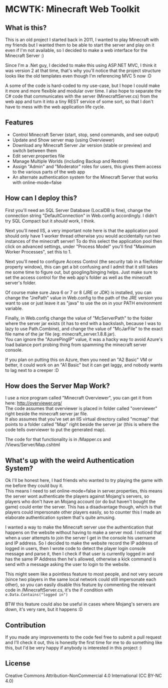 # MCWTK: Minecraft Web Toolkit #

## What is this? ##
This is an old project I started back in 2011, I wanted to play Minecraft with my friends but I wanted them to be able to start the server and play on it even if I'm not available, so I decided to make a web interface for the Minecraft Server :)

Since I'm a .Net guy, I decided to make this using ASP.NET MVC, I think it was version 2 at that time, that's why you'll notice that the project structure looks like the old templates even though I'm referencing MVC 5 now :D

A some of the code is hard-coded to my use-case, but I hope I could make it more and more flexible and modular over time. I also hope to separate the C# code that communicates with the server (MinecraftServer.cs) from the web app and turn it into a tiny REST service of some sort, so that I don't have to mess with the web application life cycle.

## Features ##
- Control Minecraft Server (start, stop, send commands, and see output)
- Update and Show server map (using Overviewer)
- Download any Minecraft Server Jar version (stable or preview) and switch between them
- Edit server.properties file
- Manage Multiple Worlds (including Backup and Restore)
- Assign "Admin" and "Moderator" roles for users, this gives them access to the various parts of the web app
- An alternate authentication system for the Minecraft Server that works with online-mode=false

## How can I deploy this? ##
First you'll need an SQL Server Database (LocalDB is fine), change the connection string "DefaultConnection" in Web.config accordingly. I didn't try SQL Compact but it *should* work, I think.

Next you'll need IIS, a very important note here is that the application pool should only have 1 worker thread otherwise you would accidentally run two instances of the minecraft server! To do this select the application pool then click on advanced settings, under "Process Model" you'll find "Maximum Worker Processes", set this to 1.

Next you'll need to configure Access Control (the security tab in a file/folder property window), this can get a bit confusing and I admit that it still takes me some time to figure out, but googling/binging helps. Just make sure to set the access control for the web app's folder as well as the minecraft server's folder.

Of course make sure Java 6 or 7 or 8 (JRE or JDK) is installed, you can change the "JrePath" value in Web.config to the path of the JRE version you want to use or just leave it as "java" to use the on in your PATH environment variable.

Finally, in Web.config change the value of "McServerPath" to the folder where the server jar exists (it has to end with a backslash, because I was to lazy to use Path.Combine), and change the value of "McJarFile" to the exact file name of the jar file (eg: minecraft_server.1.8.8.jar).  
You can ignore the "AzurePingIP" value, it was a hacky way to avoid Azure's load balance port probing thing from spamming the minecraft server console.

If you plan on putting this on Azure, then you need an "A2 Basic" VM or better, it could work on an "A1 Basic" but it can get laggy, and nobody wants to lag next to a creeper :D

## How does the Server Map Work? ##
I use a nice program called "Minecraft Overviewer", you can get it from here: http://overviewer.org/  
The code assumes that overviewer is placed in folder called "overviewer" right beside the minecraft server jar file.  
It also assumes that you've set an IIS virtual directory called "mcmap" that points to a folder called "Map" right beside the server jar (this is where the code tells overviewer to put the generated map).

The code for that functionality is in /Mapper.cs and /Views/Server/Map.cshtml

## What's up with the weird Authentication System? ##
Ok I'll be honest here, I had friends who wanted to try playing the game with me before they could buy it.  
This means I need to set online-mode=false in server.properties, this means the server wont authenticate the players against Mojang's servers, so players who don't have an Mojang account (or do but haven't bought the game) could enter the server. This has a disadvantage though, which is that players could impersonate other players easily, so to counter this I made an elaborate authentication system that's quite amusing.

I wanted a way to make the Minecraft server use the authentication that happens on the website without having to make a server mod. I noticed that when a user attempts to join the server I get in the console his username and IP address. So I decided to make the website record the IP address of logged in users, then I wrote code to detect the player login console message and parse it, then I check if that user is currently logged in and has the same IP Address then he's allowed, otherwise a kick command is send with a message asking the user to login to the website.

This might seem like a pointless feature to most people, and not very secure (since two players in the same local network could still impersonate each other), so you can easily disable this feature by commenting the relevant code in /MinecraftServer.cs, it's the if condition with `e.Data.Contains("logged in")`

BTW this feature could also be useful in cases where Mojang's servers are down, it's very rare, but it happens :D

## Contribution ##
If you made any improvements to the code feel free to submit a pull request and I'll check it out, this is honestly the first time for me to do something like this, but I'd be very happy if anybody is interested in this project :)

## License ##
Creative Commons Attribution-NonCommercial 4.0 International (CC BY-NC 4.0)